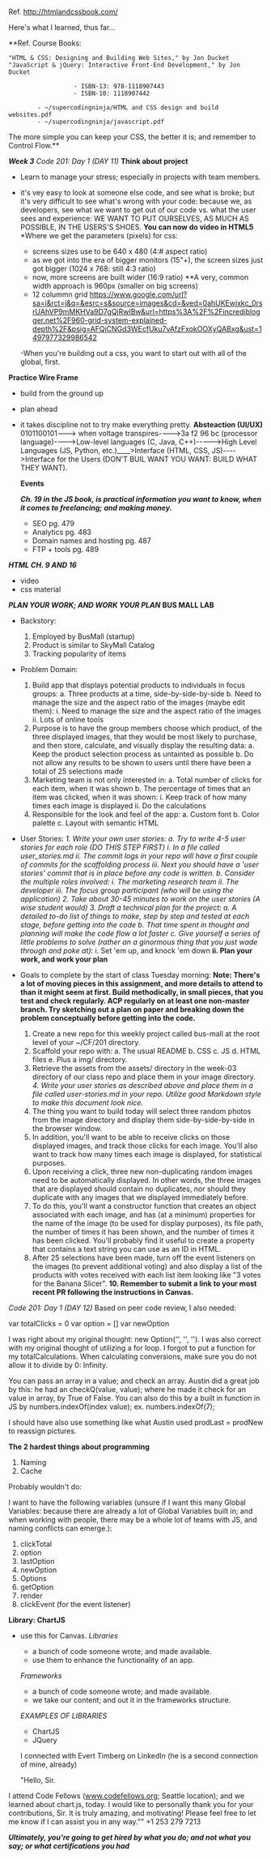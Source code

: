 Ref. http://htmlandcssbook.com/

Here's what I learned, thus far...

  **Ref. Course Books:

    "HTML & CSS: Designing and Building Web Sites," by Jon Ducket
    "JavaScript & jQuery: Interactive Front-End Development," by Jon Ducket

                      - ISBN-13: 978-1118907443
                      - ISBN-10: 1118907442

            - ~/supercodingninja/HTML and CSS design and build websites.pdf
            - ~/supercodingninja/javascript.pdf

  The more simple you can keep your CSS, the better it is; and remember to Control Flow.**

***Week 3***
*Code 201: Day 1 (DAY 11)*
  **Think about project**
- Learn to manage your stress; especially in projects with team members.
- it's vey easy to look at someone else code, and see what is broke; but it's very difficult to see what's wrong with your code: because we, as developers, see what we want to get out of our code vs. what the user sees and experience: WE WANT TO PUT OURSELVES, AS MUCH AS POSSIBLE, IN THE USERS'S SHOES.
**You can now do video in HTML5**
  *Where we get the parameters (pixels) for css:
  - screens sizes use to be 640 x 480 (4:# aspect ratio)
  - as we got into the era of bigger monitors (15"+), the screen sizes just got bigger (1024 x 768: still 4:3 ratio)
  - now, more screens are built wider (16:9 ratio)
  **A very, common width approach is 960px (smaller on big screens)
  - 12 colummn grid  https://www.google.com/url?sa=i&rct=j&q=&esrc=s&source=images&cd=&ved=0ahUKEwjxkc_0rsrUAhVP9mMKHVa9D7gQjRwIBw&url=https%3A%2F%2Fincrediblogger.net%2F960-grid-system-explained-depth%2F&psig=AFQjCNGd3WEcfUku7vAfzFxokOOXyQABxg&ust=1497977329986542

  -When you're building out a  css, you want to start out with all of the global, first.

**Practice Wire Frame**
- build from the ground up
- plan ahead
- it takes discipline not to try make everything pretty.
  **Absteaction (UI/UX)**
  0101100101---> when voltage transpires---->3a f2 96 bc (processor language)---->Low-level languages (C, Java, C++)----->High Level Languages (JS, Python, etc.)____>Interface (HTML, CSS, JS)---->Interface for the Users (DON'T BUIL WANT YOU WANT: BUILD WHAT THEY WANT).

  **Events**

  ***Ch. 19 in the JS book, is practical information you want to know, when it comes to freelancing; and making money.***
  - SEO pg. 479
  - Analytics pg. 483
  - Domain names and hosting pg. 487
  - FTP + tools pg. 489

***HTML CH. 9 AND 16***
- video
- css material

***PLAN YOUR WORK; AND WORK YOUR PLAN***
  **BUS MALL LAB**
  - Backstory:
    1. Employed by BusMall (startup)
    2. Product is similar to
    SkyMall Catalog
    3. Tracking popularity of items

  - Problem Domain:
    1. Build app that displays potential products to individuals in focus groups:
      a. Three products at a time, side-by-side-by-side
      b. Need to manage the size and the aspect ratio of the images (maybe edit them):
        i. Need to manage the size and the aspect ratio of the images
        ii. Lots of online tools
    2. Purpose is to have the group members choose which product, of the three displayed images, that they would be most likely to purchase, and then store, calculate, and visually display the resulting data:
      a. Keep the product selection process as untainted as possible
      b. Do not allow any results to be shown to users until there have been a total of 25 selections made
    3. Marketing team is not only interested in:
      a. Total number of clicks for each item, when it was shown
      b. The percentage of times that an item was clicked, when it was shown:
        i. Keep track of how many times each image is displayed
        ii. Do the calculations
    4. Responsible for the look and feel of the app:
      a. Custom font
      b. Color palette
      c. Layout with semantic HTML

  - User Stories:
    *1. Write your own user stories:
      a. Try to write 4-5 user stories for each role (DO THIS STEP FIRST)
        i. In a file called user_stories.md
        ii. The commit logs in your repo will have a first couple of commits for the scaffolding process
        iii. Next you should have a 'user stories' commit that is in place before any code is written.
      b. Consider the multiple roles involved:
        i. The marketing research team
        ii. The developer
        iii. The focus group participant (who will be using the application)
    2. Take about 30-45 minutes to work on the user stories (A wise student would)
    3. Draft a technical plan for the project:
      a. A detailed to-do list of things to make, step by step and tested at each stage, before getting into the code
      b. That time spent in thought and planning will make the code flow a lot faster
      c. Give yourself a series of little problems to solve (rather an a ginormous thing that you just wade through and poke at):*
        i. Set 'em up, and knock 'em down
      **ii. Plan your work, and work your plan**

  - Goals to complete by the start of class Tuesday morning:
    **Note: There's a lot of moving pieces in this assignment, and more details to attend to than it might seem at first. Build methodically, in small pieces, that you test and check regularly. ACP regularly on at least one non-master branch. Try sketching out a plan on paper and breaking down the problem conceptually before getting into the code.**
    1. Create a new repo for this weekly project called bus-mall at the root level of your ~/CF/201 directory.
    2. Scaffold your repo with:
      a. The usual README
      b. CSS
      c. JS
      d. HTML files
      e. Plus a img/ directory.
    3. Retrieve the assets from the assets/ directory in the week-03 directory of our class repo and place them in your image directory.
   *4. Write your user stories as described above and place them in a file called user-stories.md in your repo. Utilize good Markdown style to make this document look nice.*
    5. The thing you want to build today will select three random photos from the image directory and display them side-by-side-by-side in the browser window.
    6. In addition, you'll want to be able to receive clicks on those displayed images, and track those clicks for each image. You'll also want to track how many times each image is displayed, for statistical purposes.
    7. Upon receiving a click, three new non-duplicating random images need to be automatically displayed. In other words, the three images that are displayed should contain no duplicates, nor should they duplicate with any images that we displayed immediately before.
    8. To do this, you'll want a constructor function that creates an object associated with each image, and has (at a minimum) properties for the name of the image (to be used for display purposes), its file path, the number of times it has been shown, and the number of times it has been clicked. You'll probably find it useful to create a property that contains a text string you can use as an ID in HTML.
    9. After 25 selections have been made, turn off the event listeners on the images (to prevent additional voting) and also display a list of the products with votes received with each list item looking like "3 votes for the Banana Slicer".
  **10. Remember to submit a link to your most recent PR following the instructions in Canvas.**

  *Code 201: Day 1 (DAY 12)*
  Based on peer code review, I also needed:

  var totalClicks = 0
  var option = []
  var newOption

  I was right about my original thought: new Option('', '', '').  I was also correct with my original thought of utilizing a for loop.  I forgot to put a function for my totalCalculations.  When calculating conversions, make sure you do not allow it to divide by 0: Infinity.

  You can pass an array in a value; and check an array.  Austin did a great job by this: he had an checkQ(value, value); where he made it check for an value in array, by True of False.  You can also do this by a built in function in JS by numbers.indexOf(index value); ex. numbers.indexOf(7);

  I should have also use something like what Austin used prodLast = prodNew to reassign pictures.

  **The 2 hardest things about programming**
  1. Naming
  2. Cache


  Probably wouldn't do:

  <!-- for loop
    if
      while
        if
          while
            else -->

  I want to have the following variables (unsure if I want this many Global Variables: because there are already a lot of Global Variables built in; and when working with people, there may be a whole lot of teams with JS, and naming conflicts can emerge.):
  1. clickTotal
  2. option
  3. lastOption
  4. newOption
  5. Options
  6. getOption
  7. render
  8. clickEvent (for the event listener)

  **Library: ChartJS**
  - use this for Canvas.
    *Libraries*
    - a bunch of code someone wrote; and made available.
    - use them to enhance the functionality of an app.

    *Frameworks*
    - a bunch of code someone wrote; and made available.
    - we take our content; and out it in the frameworks structure.

    *EXAMPLES OF LIBRARIES*
    - ChartJS
    - JQuery

    I connected with Evert Timberg on LinkedIn (he is a second connection of mine, already)

    "Hello, Sir.

  I attend Code Fellows (www.codefellows.org; Seattle location); and we learned about chart.js, today.  I would like to personally thank you for your contributions, Sir.  It is truly amazing, and motivating!  Please feel free to let me know if I can assist you in any way.""
  +1 253 279 7213

  ***Ultimately, you're going to get hired by what you do; and not what you say; or what certifications you had***
